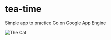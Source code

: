tea-time
========

Simple app to practice Go on Google App Engine

![The Cat](http://investorplace.com/wp-content/uploads/2013/06/grumpycat.jpg)

